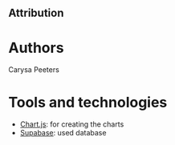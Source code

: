## Attribution

# Authors

Carysa Peeters

# Tools and technologies

- [Chart.js](https://www.chartjs.org/): for creating the charts
- [Supabase](https://supabase.com/): used database